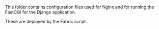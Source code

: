 This folder contains configuration files used for Nginx and for running
the FastCGI for the Django application.

These are deployed by the Fabric script.
